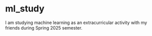 # ml_study
I am studying machine learning as an extracurricular activity with my friends during Spring 2025 semester. 
